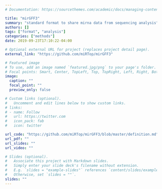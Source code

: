 ```yaml
---
# Documentation: https://sourcethemes.com/academic/docs/managing-content/

title: "mirGFF3"
summary: "standard format to share mirna data from sequencing analysis"
authors: []
tags: ["format", "analysis"]
categories: ["methods"]
date: 2019-09-23T17:10:22-04:00

# Optional external URL for project (replaces project detail page).
external_link: "https://github.com/miRTop/mirGFF3"

# Featured image
# To use, add an image named `featured.jpg/png` to your page's folder.
# Focal points: Smart, Center, TopLeft, Top, TopRight, Left, Right, BottomLeft, Bottom, BottomRight.
image:
  caption: ""
  focal_point: ""
  preview_only: false

# Custom links (optional).
#   Uncomment and edit lines below to show custom links.
# links:
# - name: Follow
#   url: https://twitter.com
#   icon_pack: fab
#   icon: twitter

url_code: "https://github.com/miRTop/mirGFF3/blob/master/definition.md"
url_pdf: ""
url_slides: ""
url_video: ""

# Slides (optional).
#   Associate this project with Markdown slides.
#   Simply enter your slide deck's filename without extension.
#   E.g. `slides = "example-slides"` references `content/slides/example-slides.md`.
#   Otherwise, set `slides = ""`.
slides: ""
---
```


